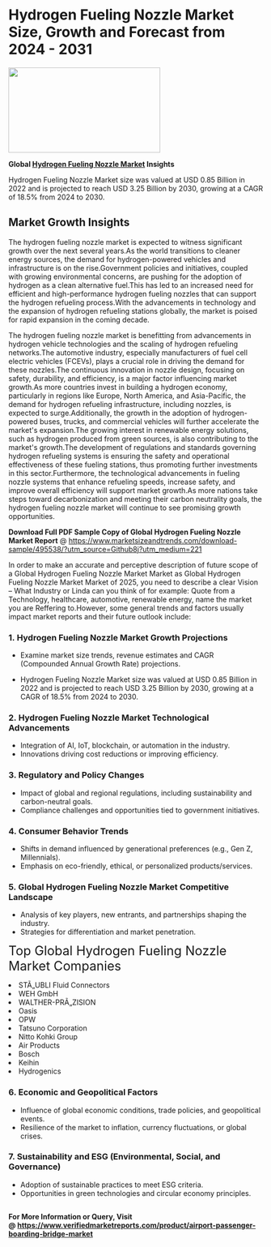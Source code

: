 <H1>Hydrogen Fueling Nozzle Market Size, Growth and Forecast from 2024 - 2031</H1><img class="aligncenter size-medium wp-image-584254" src="https://thirdeyenews.in/wp-content/uploads/2024/09/Global-Market-Research-300x168.jpeg" alt="" width="300" height="168" /><p><strong>Global&nbsp;<a href="https://www.marketsizeandtrends.com/download-sample/495538/?utm_source=Github8j?utm_medium=221">Hydrogen Fueling Nozzle Market</a> Insights</strong></p><p>Hydrogen Fueling Nozzle Market size was valued at USD 0.85 Billion in 2022 and is projected to reach USD 3.25 Billion by 2030, growing at a CAGR of 18.5% from 2024 to 2030.</p><p><h2>Market Growth Insights</h2> <p>The hydrogen fueling nozzle market is expected to witness significant growth over the next several years.As the world transitions to cleaner energy sources, the demand for hydrogen-powered vehicles and infrastructure is on the rise.Government policies and initiatives, coupled with growing environmental concerns, are pushing for the adoption of hydrogen as a clean alternative fuel.This has led to an increased need for efficient and high-performance hydrogen fueling nozzles that can support the hydrogen refueling process.With the advancements in technology and the expansion of hydrogen refueling stations globally, the market is poised for rapid expansion in the coming decade.</p> <p>The hydrogen fueling nozzle market is benefitting from advancements in hydrogen vehicle technologies and the scaling of hydrogen refueling networks.The automotive industry, especially manufacturers of fuel cell electric vehicles (FCEVs), plays a crucial role in driving the demand for these nozzles.The continuous innovation in nozzle design, focusing on safety, durability, and efficiency, is a major factor influencing market growth.As more countries invest in building a hydrogen economy, particularly in regions like Europe, North America, and Asia-Pacific, the demand for hydrogen refueling infrastructure, including nozzles, is expected to surge.Additionally, the growth in the adoption of hydrogen-powered buses, trucks, and commercial vehicles will further accelerate the market's expansion.The growing interest in renewable energy solutions, such as hydrogen produced from green sources, is also contributing to the market's growth.The development of regulations and standards governing hydrogen refueling systems is ensuring the safety and operational effectiveness of these fueling stations, thus promoting further investments in this sector.Furthermore, the technological advancements in fueling nozzle systems that enhance refueling speeds, increase safety, and improve overall efficiency will support market growth.As more nations take steps toward decarbonization and meeting their carbon neutrality goals, the hydrogen fueling nozzle market will continue to see promising growth opportunities.<p><span class=""><strong>Download Full PDF Sample Copy of Global Hydrogen Fueling Nozzle Market Report</strong> @ <a href="https://www.marketsizeandtrends.com/download-sample/495538/?utm_source=Github8j?utm_medium=221" target="_blank">https://www.marketsizeandtrends.com/download-sample/495538/?utm_source=Github8j?utm_medium=221</a></span></p><p>In order to make an accurate and perceptive description of future scope of a Global&nbsp;Hydrogen Fueling Nozzle Market Market as Global&nbsp;Hydrogen Fueling Nozzle Market Market of 2025, you need to describe a clear Vision &ndash; What Industry or Linda can you think of for example: Quote from a Technology, healthcare, automotive, renewable energy, name the market you are Reffering to.However, some general trends and factors usually impact market reports and their future outlook include:</p><h3>1.&nbsp;<strong>Hydrogen Fueling Nozzle Market Growth Projections</strong></h3><ul><li>Examine market size trends, revenue estimates and CAGR (Compounded Annual Growth Rate) projections.</li><li><p>Hydrogen Fueling Nozzle Market size was valued at USD 0.85 Billion in 2022 and is projected to reach USD 3.25 Billion by 2030, growing at a CAGR of 18.5% from 2024 to 2030.</p></li></ul><h3>2.&nbsp;<strong>Hydrogen Fueling Nozzle Market Technological Advancements</strong></h3><ul><li>Integration of AI, IoT, blockchain, or automation in the industry.</li><li>Innovations driving cost reductions or improving efficiency.</li></ul><h3>3.&nbsp;<strong>Regulatory and Policy Changes</strong></h3><ul><li>Impact of global and regional regulations, including sustainability and carbon-neutral goals.</li><li>Compliance challenges and opportunities tied to government initiatives.</li></ul><h3>4.&nbsp;<strong>Consumer Behavior Trends</strong></h3><ul><li>Shifts in demand influenced by generational preferences (e.g., Gen Z, Millennials).</li><li>Emphasis on eco-friendly, ethical, or personalized products/services.</li></ul><h3>5.&nbsp;<strong>Global Hydrogen Fueling Nozzle Market Competitive Landscape</strong></h3><ul><li>Analysis of key players, new entrants, and partnerships shaping the industry.</li><li>Strategies for differentiation and market penetration.</li></ul><p data-pm-slice="1 1 []"><span style="color: inherit; font-family: inherit; font-size: 25px;">Top Global Hydrogen Fueling Nozzle Market Companies</span></p><div class="" data-test-id=""><p><li>STÃ„UBLI Fluid Connectors</li><li> WEH GmbH</li><li> WALTHER-PRÃ„ZISION</li><li> Oasis</li><li> OPW</li><li> Tatsuno Corporation</li><li> Nitto Kohki Group</li><li> Air Products</li><li> Bosch</li><li> Keihin</li><li> Hydrogenics</li></p></div><h3>6.&nbsp;<strong>Economic and Geopolitical Factors</strong></h3><ul><li>Influence of global economic conditions, trade policies, and geopolitical events.</li><li>Resilience of the market to inflation, currency fluctuations, or global crises.</li></ul><h3>7.&nbsp;<strong>Sustainability and ESG (Environmental, Social, and Governance)</strong></h3><ul><li>Adoption of sustainable practices to meet ESG criteria.</li><li>Opportunities in green technologies and circular economy principles.</li></ul><h2><strong style="font-size: 14px;">For More Information or Query, Visit @&nbsp;</strong><a style="background-color: #ffffff; font-size: 14px;" href="https://www.marketsizeandtrends.com/report/hydrogen-fueling-nozzle-market/" target="_blank">https://www.verifiedmarketreports.com/product/airport-passenger-boarding-bridge-market</a></h2>